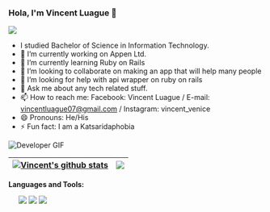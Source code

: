 ### Hola, I'm Vincent Luague 👋

![](https://visitor-badge.laobi.icu/badge?page_id=CharalambosIoannou.vincentluague)
-    I studied Bachelor of Science in Information Technology.
- 🔭 I’m currently working on Appen Ltd.
- 🌱 I’m currently learning Ruby on Rails
- 👯 I’m looking to collaborate on making an app that will help many people
- 🤔 I’m looking for help with api wrapper on ruby on rails
- 💬 Ask me about any tech related stuff.
- 📫 How to reach me: Facebook: Vincent Luague / E-mail: vincentluague07@gmail.com / Instagram: vincent_venice
- 😄 Pronouns: He/His
- ⚡ Fun fact: I am a Katsaridaphobia

![Developer GIF](https://media.giphy.com/media/MGdfeiKtEiEPS/giphy.gif)

| <a href="https://github.com/vincentluague/github-readme-stats"><img align="center" src="https://github-readme-stats.vercel.app/api?username=vincentluague&show_icons=true&include_all_commits=true&&theme=radical" alt="Vincent's github stats" /></a> | <a href="https://github.com/vincentluague/github-readme-stats"><img align="center" src="https://github-readme-stats.vercel.app/api/top-langs/?username=vincentluague&layout=compact&theme=radical" /></a> |
| ------------- | ------------- |


**Languages and Tools:**  

<p style="padding: 0px 20px">
  <img src="https://img.shields.io/badge/javascript-%23F7DF1E.svg?&style=for-the-badge&logo=javascript&logoColor=black">
  <img src="https://img.shields.io/badge/Ruby%20-C21325?logo=ruby&logoColor=white&style=for-the-badge" />
  <img src="https://img.shields.io/badge/rails%20-%23FF2D20.svg?&style=for-the-badge&logo=ruby-on-rails&logoColor=white">
</p>



